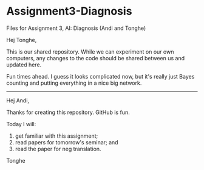 # Assignment3-Diagnosis
Files for Assignment 3, AI: Diagnosis (Andi and Tonghe)

Hej Tonghe,

This is our shared repository.  While we can experiment on our own computers, any changes to the code should be shared between us and updated here.

Fun times ahead.  I guess it looks complicated now, but it's really just Bayes counting and putting everything in a nice big network.

----

Hej Andi,

Thanks for creating this repository. GitHub is fun.

Today I will:
1) get familiar with this assignment;
2) read papers for tomorrow's seminar; and
3) read the paper for neg translation.

Tonghe
